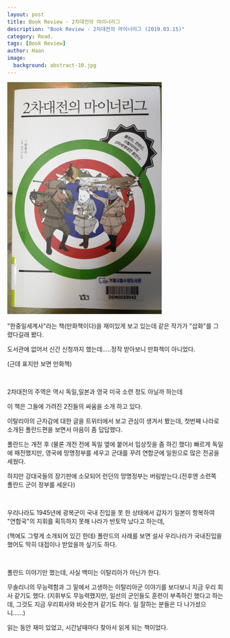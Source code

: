 ```yaml
---
layout: post
title: Book Review - 2차대전의 마이너리그
description: "Book Review - 2차대전의 마이너리그 (2019.03.15)" 
category: Read.
tags: [Book Review]
author: Haan
image:
  background: abstract-10.jpg
---
```

<img src="/assets/img/BR_190315.jpg" width="360">
<br/>
<p>"한중일세계사"라는 책(만화책이다)을 재미있게 보고 있는데 같은 작가가 "삽화"를 그렸다길래 봤다.</p>
<p>도서관에 없어서 신간 신청까지 했는데…..정작 받아보니 만화책이 아니었다.</p>
<p>(근데 표지만 보면 만화책)</p>
<br>
<p>2차대전의 주역은 역시 독일,일본과 영국 미국 소련 정도 아닐까 하는데</p>
<p>이 책은 그들에 가려진 2진들의 싸움을 소개 하고 있다.</p>
<p>이탈리아의 근자감에 대한 글을 트위터에서 보고 관심이 생겨서 봤는데, 첫번째 나라로 소개된 폴란드편을 보면서 마음이 좀 답답했다.</p>
<p>폴란드는 개전 후 (물론 개전 전에 독일 옆에 붙어서 밉상짓을 좀 하긴 했다) 빠르게 독일에 패전했지만, 영국에 망명정부를 세우고 군대를 꾸려 연합군에 일원으로 많은 전공을 세웠다.</p>
<p>하지만 강대국들의 장기판에 소모되어 런던의 망명정부는 버림받는다.(전후엔 소련쪽 폴란드 군이 정부를 세운다)</p>
<br>
<p>우리나라도 1945년에 광복군이 국내 진입을 못 한 상태에서 갑자기 일본이 항복하여 "연합국"의 지휘를 획득하지 못해 나라가 반토막 났다고 하는데, </p>
<p>(책에도 그렇게 소개되어 있긴 한데) 폴란드의 사례를 보면 설사 우리나라가 국내진입을 했어도 딱히 대접이나 받았을까 싶기도 하다. </p>
<br>
<p>폴란드 이야기만 했는데, 사실 백미는 이탈리아가 아닌가 한다.</p>
<p>무솔리니의 무능력함과 그 밑에서 고생하는 이탈리아군 이야기를 보다보니 지금 우리 회사 같기도 했다. (지휘부도 무능력했지만, 일선의 군인들도 훈련이 부족하긴 했다고 하는데, 그것도 지금 우리회사와 비슷한거 같기도 하다. 일 잘하는 분들은 다 나가셨으니……)</p>
<p>읽는 동안 재미 있었고, 시간날때마다 찾아서 읽게 되는 책이었다.</p>